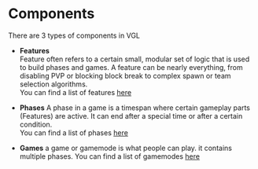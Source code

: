 # Components

There are 3 types of components in VGL

* **Features**  
  Feature often refers to a certain small, modular set of logic that is
  used to build phases and games. A feature can be nearly everything, from
  disabling PVP or blocking block break to complex spawn or team selection 
  algorithms.  
  You can find a list of features [here](features.md)
      
* **Phases**
  A phase in a game is a timespan where certain gameplay parts (Features)
  are active. It can end after a special time or after a certain condition.  
  You can find a list of phases [here](phases.md)

* **Games**
  a game or gamemode is what people can play. it contains multiple phases.
  You can find a list of gamemodes [here](games.md)